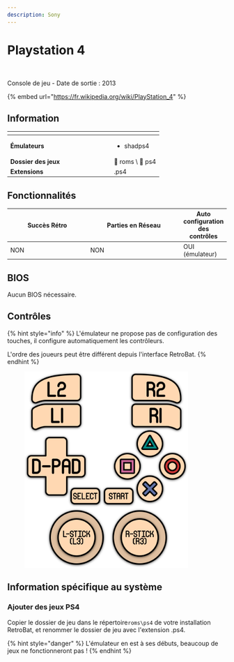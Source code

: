 ```yaml
---
description: Sony
---
```


# Playstation 4

<div align="left"><figure><picture><source srcset="https://raw.githubusercontent.com/fabricecaruso/es-theme-carbon/c51db991bd43f5f1490ac1241248c1705e9c6a9f/art/logos/ps4-w.svg" media="(prefers-color-scheme: dark)"><img src="https://raw.githubusercontent.com/fabricecaruso/es-theme-carbon/c51db991bd43f5f1490ac1241248c1705e9c6a9f/art/logos/ps4.svg" alt=""></picture><figcaption></figcaption></figure></div>

Console de jeu - Date de sortie : 2013

{% embed url="https://fr.wikipedia.org/wiki/PlayStation_4" %}

## Information

<table data-header-hidden><thead><tr><th width="224"></th><th></th></tr></thead><tbody><tr><td><strong>Émulateurs</strong></td><td><ul><li>shadps4</li></ul></td></tr><tr><td><strong>Dossier des jeux</strong></td><td><span data-gb-custom-inline data-tag="emoji" data-code="1f4c2">📂</span> roms \ <span data-gb-custom-inline data-tag="emoji" data-code="1f4c2">📂</span> ps4</td></tr><tr><td><strong>Extensions</strong></td><td>.ps4</td></tr></tbody></table>

## Fonctionnalités

<table><thead><tr><th width="204">Succès Rétro</th><th width="243">Parties en Réseau</th><th>Auto configuration des contrôles</th></tr></thead><tbody><tr><td>NON</td><td>NON</td><td>OUI (émulateur)</td></tr></tbody></table>

## BIOS

Aucun BIOS nécessaire.

## Contrôles

{% hint style="info" %}
L'émulateur ne propose pas de configuration des touches, il configure automatiquement les contrôleurs.

L'ordre des joueurs peut être différent depuis l'interface RetroBat.
{% endhint %}

<div align="left"><figure><img src="https://github.com/RetroBat-Official/retrobat-tattoos/blob/main/default/psx.png?raw=true" alt="" width="375"><figcaption></figcaption></figure></div>

## Information spécifique au système

### Ajouter des jeux PS4

Copier le dossier de jeu dans le répertoire`roms\ps4` de votre installation RetroBat, et renommer le dossier de jeu avec l'extension .ps4.

{% hint style="danger" %}
L'émulateur en est à ses débuts, beaucoup de jeux ne fonctionneront pas !
{% endhint %}
